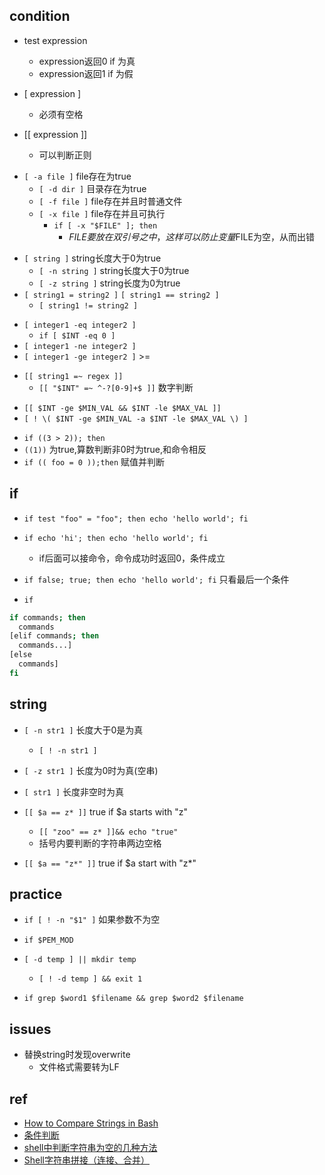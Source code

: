 ## condition
+ test expression
  + expression返回0 if 为真
  + expression返回1 if 为假

+ [ expression ]
  + 必须有空格

+ [[ expression ]]
  + 可以判断正则

<!-- file -->
+ `[ -a file ]` file存在为true
  + `[ -d dir ]` 目录存在为true
  + `[ -f file ]` file存在并且时普通文件
  + `[ -x file ]` file存在并且可执行
    + `if [ -x "$FILE" ]; then`
      + $FILE要放在双引号之中，这样可以防止变量$FILE为空，从而出错

<!-- string -->
+ `[ string ]` string长度大于0为true
  + `[ -n string ]` string长度大于0为true
  + `[ -z string ]` string长度为0为true
+ `[ string1 = string2 ]` `[ string1 == string2 ]`
  + `[ string1 != string2 ]`

<!-- int -->
+ `[ integer1 -eq integer2 ]`
  + `if [ $INT -eq 0 ]`
+ `[ integer1 -ne integer2 ]`
+ `[ integer1 -ge integer2 ]` >=

<!-- reg -->
+ `[[ string1 =~ regex ]]`
  + `[[ "$INT" =~ ^-?[0-9]+$ ]]` 数字判断

<!-- && || ！ -->
+ `[[ $INT -ge $MIN_VAL && $INT -le $MAX_VAL ]]`
+ `[ ! \( $INT -ge $MIN_VAL -a $INT -le $MAX_VAL \) ]`

<!-- 算数 -->
+ `if ((3 > 2)); then`
+ `((1))` 为true,算数判断非0时为true,和命令相反
+ `if (( foo = 0 ));then` 赋值并判断

## if

+ `if test "foo" = "foo"; then echo 'hello world'; fi`

+ `if echo 'hi'; then echo 'hello world'; fi`
  + if后面可以接命令，命令成功时返回0，条件成立

+ `if false; true; then echo 'hello world'; fi` 只看最后一个条件

+ `if`
```sh
if commands; then
  commands
[elif commands; then
  commands...]
[else
  commands]
fi
```

## string

+ `[ -n str1 ]` 长度大于0是为真  
  + `[ ! -n str1 ]`
  
+ `[ -z str1 ]` 长度为0时为真(空串)
+ `[ str1 ]` 长度非空时为真
+ `[[ $a == z* ]]` true if $a starts with "z"
    + `[[ "zoo" == z* ]]&& echo "true"`
    + 括号内要判断的字符串两边空格
+ `[[ $a == "z*" ]]` true if $a start with "z*"

## practice 

+ `if [ ! -n "$1" ]` 如果参数不为空
+ `if $PEM_MOD`

+ `[ -d temp ] || mkdir temp`
  + `[ ! -d temp ] && exit 1`

+ `if grep $word1 $filename && grep $word2 $filename`


## issues

+ 替换string时发现overwrite
    + 文件格式需要转为LF

## ref
+ [How to Compare Strings in Bash](https://linuxize.com/post/how-to-compare-strings-in-bash/)
+ [条件判断](https://wangdoc.com/bash/condition.html)
+ [shell中判断字符串为空的几种方法](https://www.gl.sh.cn/2018/08/15/shell_zhong_pan_duan_zi_fu_chuan_wei_kong_de_ji_zhong_fang_fa.html)
+ [Shell字符串拼接（连接、合并）](http://c.biancheng.net/view/1114.html)